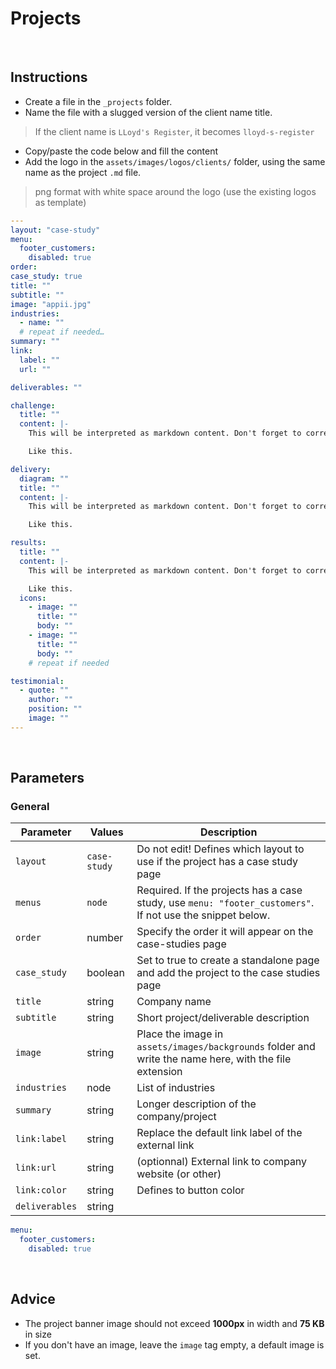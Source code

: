 # Projects

<!------------------------------------------------------>
<p>&nbsp;</p>
<!------------------------------------------------------>

## Instructions

- Create a file in the `_projects` folder.
- Name the file with a slugged version of the client name title.

> If the client name is `LLoyd's Register`, it becomes `lloyd-s-register`

- Copy/paste the code below and fill the content
- Add the logo in the `assets/images/logos/clients/` folder, using the same name as the project `.md` file.

> png format with white space around the logo (use the existing logos as template)


```yml
---
layout: "case-study"
menu:
  footer_customers:
    disabled: true
order:
case_study: true
title: ""
subtitle: ""
image: "appii.jpg"
industries:
  - name: ""
  # repeat if needed…
summary: ""
link: 
  label: ""
  url: ""

deliverables: ""

challenge: 
  title: ""
  content: |-
    This will be interpreted as markdown content. Don't forget to correctly indent everytime you go to a new line.

    Like this.

delivery:
  diagram: ""
  title: ""
  content: |-
    This will be interpreted as markdown content. Don't forget to correctly indent everytime you go to a new line.

    Like this.

results:
  title: ""
  content: |-
    This will be interpreted as markdown content. Don't forget to correctly indent everytime you go to a new line.

    Like this.
  icons:
    - image: ""
      title: ""
      body: ""
    - image: ""
      title: ""
      body: ""
    # repeat if needed

testimonial:
  - quote: ""
    author: ""
    position: ""
    image: ""
---
```

<!------------------------------------------------------>
<p>&nbsp;</p>
<!------------------------------------------------------>

## Parameters

### General

| Parameter | Values | Description |
| --- | --- | --- |
| `layout` | `case-study` | Do not edit! Defines which layout to use if the project has a case study page |
| `menus` | `node` | Required. If the projects has a case study, use `menu: "footer_customers"`. If not use the snippet below. |
| `order` | number | Specify the order it will appear on the case-studies page |
| `case_study` | boolean | Set to true to create a standalone page and add the project to the case studies page |
| `title` | string | Company name |
| `subtitle` | string | Short project/deliverable description |
| `image` | string | Place the image in `assets/images/backgrounds` folder and write the name here, with the file extension |
| `industries` | node | List of industries |
| `summary` | string | Longer description of the company/project |
| `link:label` | string | Replace the default link label of the external link |
| `link:url` | string | (optionnal) External link to company website (or other) |
| `link:color` | string | Defines to button color |
| `deliverables` | string | |

```yml
menu:
  footer_customers:
    disabled: true
```

<!------------------------------------------------------>
<p>&nbsp;</p>
<!------------------------------------------------------>

## Advice

- The project banner image should not exceed **1000px** in width and **75 KB** in size
- If you don't have an image, leave the `image` tag empty, a default image is set.
